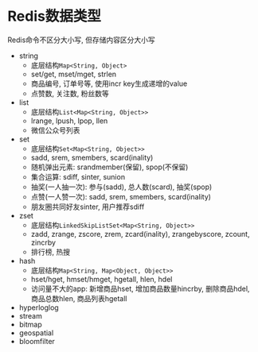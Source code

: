 
# Redis数据类型

Redis命令不区分大小写, 但存储内容区分大小写

* string
  * 底层结构`Map<String, Object>`
  * set/get, mset/mget, strlen
  * 商品编号, 订单号等, 使用incr key生成递增的value
  * 点赞数, 关注数, 粉丝数等
* list
  * 底层结构`List<Map<String, Object>>`
  * lrange, lpush, lpop, llen
  * 微信公众号列表
* set
  * 底层结构`Set<Map<String, Object>>`
  * sadd, srem, smembers, scard(inality)
  * 随机弹出元素: srandmember(保留), spop(不保留)
  * 集合运算: sdiff, sinter, sunion
  * 抽奖(一人抽一次): 参与(sadd), 总人数(scard), 抽奖(spop)
  * 点赞(一人赞一次): sadd, srem, smembers, scard(inality)
  * 朋友圈共同好友sinter, 用户推荐sdiff
* zset
  * 底层结构`LinkedSkipListSet<Map<String, Object>>`
  * zadd, zrange, zscore, zrem, zcard(inality), zrangebyscore, zcount, zincrby
  * 排行榜, 热搜
* hash
  * 底层结构`Map<String, Map<Object, Object>>`
  * hset/hget, hmset/hmget, hgetall, hlen, hdel
  * 访问量不大的app: 新增商品hset, 增加商品数量hincrby, 删除商品hdel, 商品总数hlen, 商品列表hgetall
* hyperloglog
* stream
* bitmap
* geospatial
* bloomfilter
